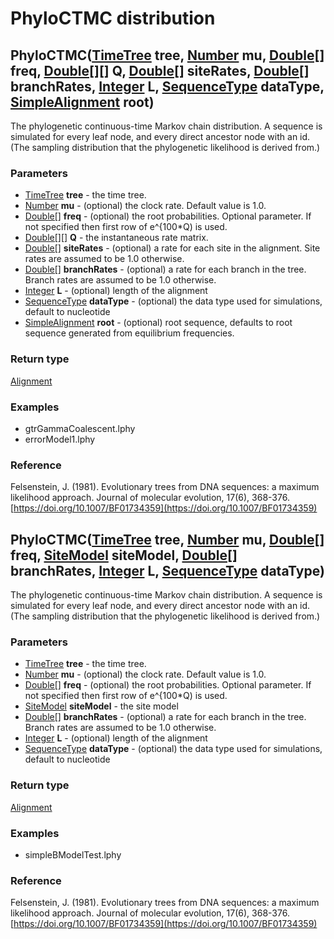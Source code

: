 PhyloCTMC distribution
======================
PhyloCTMC([TimeTree](../types/TimeTree.md) **tree**, [Number](../types/Number.md) **mu**, [Double[]](../types/Double[].md) **freq**, [Double[][]](../types/Double[][].md) **Q**, [Double[]](../types/Double[].md) **siteRates**, [Double[]](../types/Double[].md) **branchRates**, [Integer](../types/Integer.md) **L**, [SequenceType](../types/SequenceType.md) **dataType**, [SimpleAlignment](../types/SimpleAlignment.md) **root**)
----------------------------------------------------------------------------------------------------------------------------------------------------------------------------------------------------------------------------------------------------------------------------------------------------------------------------------------------------------------------------------------------------------------------------------------

The phylogenetic continuous-time Markov chain distribution. A sequence is simulated for every leaf node, and every direct ancestor node with an id.(The sampling distribution that the phylogenetic likelihood is derived from.)

### Parameters

- [TimeTree](../types/TimeTree.md) **tree** - the time tree.
- [Number](../types/Number.md) **mu** - (optional) the clock rate. Default value is 1.0.
- [Double[]](../types/Double[].md) **freq** - (optional) the root probabilities. Optional parameter. If not specified then first row of e^{100*Q) is used.
- [Double[][]](../types/Double[][].md) **Q** - the instantaneous rate matrix.
- [Double[]](../types/Double[].md) **siteRates** - (optional) a rate for each site in the alignment. Site rates are assumed to be 1.0 otherwise.
- [Double[]](../types/Double[].md) **branchRates** - (optional) a rate for each branch in the tree. Branch rates are assumed to be 1.0 otherwise.
- [Integer](../types/Integer.md) **L** - (optional) length of the alignment
- [SequenceType](../types/SequenceType.md) **dataType** - (optional) the data type used for simulations, default to nucleotide
- [SimpleAlignment](../types/SimpleAlignment.md) **root** - (optional) root sequence, defaults to root sequence generated from equilibrium frequencies.

### Return type

[Alignment](../types/Alignment.md)


### Examples

- gtrGammaCoalescent.lphy
- errorModel1.lphy

### Reference

Felsenstein, J. (1981). Evolutionary trees from DNA sequences: a maximum likelihood approach. Journal of molecular evolution, 17(6), 368-376.[https://doi.org/10.1007/BF01734359](https://doi.org/10.1007/BF01734359)

PhyloCTMC([TimeTree](../types/TimeTree.md) **tree**, [Number](../types/Number.md) **mu**, [Double[]](../types/Double[].md) **freq**, [SiteModel](../types/SiteModel.md) **siteModel**, [Double[]](../types/Double[].md) **branchRates**, [Integer](../types/Integer.md) **L**, [SequenceType](../types/SequenceType.md) **dataType**)
-------------------------------------------------------------------------------------------------------------------------------------------------------------------------------------------------------------------------------------------------------------------------------------------------------------------------------------

The phylogenetic continuous-time Markov chain distribution. A sequence is simulated for every leaf node, and every direct ancestor node with an id.(The sampling distribution that the phylogenetic likelihood is derived from.)

### Parameters

- [TimeTree](../types/TimeTree.md) **tree** - the time tree.
- [Number](../types/Number.md) **mu** - (optional) the clock rate. Default value is 1.0.
- [Double[]](../types/Double[].md) **freq** - (optional) the root probabilities. Optional parameter. If not specified then first row of e^{100*Q) is used.
- [SiteModel](../types/SiteModel.md) **siteModel** - the site model
- [Double[]](../types/Double[].md) **branchRates** - (optional) a rate for each branch in the tree. Branch rates are assumed to be 1.0 otherwise.
- [Integer](../types/Integer.md) **L** - (optional) length of the alignment
- [SequenceType](../types/SequenceType.md) **dataType** - (optional) the data type used for simulations, default to nucleotide

### Return type

[Alignment](../types/Alignment.md)


### Examples

- simpleBModelTest.lphy

### Reference

Felsenstein, J. (1981). Evolutionary trees from DNA sequences: a maximum likelihood approach. Journal of molecular evolution, 17(6), 368-376.[https://doi.org/10.1007/BF01734359](https://doi.org/10.1007/BF01734359)

